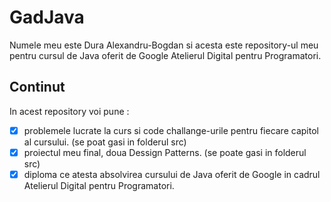 # **GadJava**

Numele meu este Dura Alexandru-Bogdan si acesta este repository-ul meu pentru cursul de Java oferit de Google Atelierul Digital pentru Programatori.<br/>

## Continut

 In acest repository voi pune :
 - [x] problemele lucrate la curs si code challange-urile pentru fiecare capitol al cursului. (se  poat gasi in folderul src)
 - [x] proiectul meu final, doua Dessign Patterns. (se poate gasi in folderul src)
 - [x] diploma ce atesta absolvirea cursului de Java oferit de Google in cadrul Atelierul Digital pentru Programatori.
